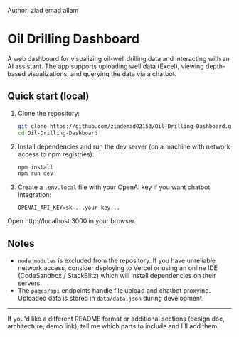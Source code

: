 Author: ziad emad allam

# Oil Drilling Dashboard

A web dashboard for visualizing oil-well drilling data and interacting with an AI assistant. The app supports uploading well data (Excel), viewing depth-based visualizations, and querying the data via a chatbot.

## Quick start (local)

1. Clone the repository:

    ```bash
    git clone https://github.com/ziademad02153/Oil-Drilling-Dashboard.git
    cd Oil-Drilling-Dashboard
    ```

2. Install dependencies and run the dev server (on a machine with network access to npm registries):

    ```bash
    npm install
    npm run dev
    ```

3. Create a `.env.local` file with your OpenAI key if you want chatbot integration:

    ```
    OPENAI_API_KEY=sk-...your key...
    ```

Open http://localhost:3000 in your browser.

## Notes

- `node_modules` is excluded from the repository. If you have unreliable network access, consider deploying to Vercel or using an online IDE (CodeSandbox / StackBlitz) which will install dependencies on their servers.
- The `pages/api` endpoints handle file upload and chatbot proxying. Uploaded data is stored in `data/data.json` during development.

---

If you'd like a different README format or additional sections (design doc, architecture, demo link), tell me which parts to include and I'll add them.
